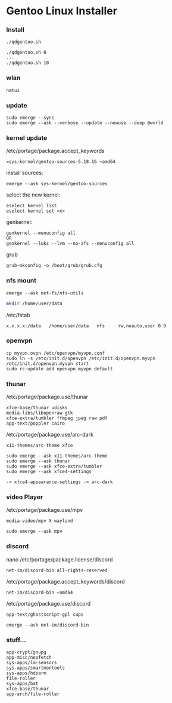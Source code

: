 # Gentoo Linux Installer

### Install
```
./qdgentoo.sh
```
```
./qdgentoo.sh 0
...
./qdgentoo.sh 10
```

### wlan

```
nmtui
```
### update
```  
sudo emerge --sync
sudo emerge --ask --verbose --update --newuse --deep @world
```    

### kernel update

/etc/portage/package.accept_keywords
```    
=sys-kernel/gentoo-sources-5.18.16 ~amd64
```
install sources:
```
emerge --ask sys-kernel/gentoo-sources
```
select the new kernel:
```
eselect kernel list
eselect kernel set <x>
```

genkernel:
```
genkernel --menuconfig all
OR
genkernel --luks --lvm --no-zfs --menuconfig all
```

grub
```
grub-mkconfig -o /boot/grub/grub.cfg
```

### nfs mount
```
emerge --ask net-fs/nfs-utils
```
```sh
mkdir /home/user/data
```
/etc/fstab
```
x.x.x.x:/data   /home/user/data   nfs	  rw,noauto,user 0 0
```
### openvpn
```
cp myvpn.ovpn /etc/openvpn/myvpn.conf
sudo ln -s /etc/init.d/openvpn /etc/init.d/openvpn.myvpn
/etc/init.d/openvpn.myvpn start
sudo rc-update add openvpn.myvpn default
```
### thunar
/etc/portage/package.use/thunar
```
xfce-base/thunar udisks
media-libs/libopenraw gtk
xfce-extra/tumbler ffmpeg jpeg raw pdf
app-text/poppler cairo
```
/etc/portage/package.use/arc-dark
```
x11-themes/arc-theme xfce
```
```
sudo emerge --ask x11-themes/arc-theme
sudo emerge --ask thunar
sudo emerge --ask xfce-extra/tumbler
sudo emerge --ask xfce4-settings
```
```
-> xfce4-appearance-settings -> arc-dark
```

### video Player
/etc/portage/package.use/mpv
```
media-video/mpv X wayland
```
```
sudo emerge --ask mpv
```

### discord
nano /etc/portage/package.license/discord
```
net-im/discord-bin all-rights-reserved
```
/etc/portage/package.accept_keywords/discord
```
net-im/discord-bin ~amd64
```
/etc/portage/package.use/discord
```
app-text/ghostscript-gpl cups
```
```
emerge --ask net-im/discord-bin
```
### stuff...
```
app-crypt/gnupg
app-misc/neofetch
sys-apps/lm-sensors
sys-apps/smartmontools
sys-apps/hdparm
file-roller
sys-apps/bat
xfce-base/thunar
app-arch/file-roller
```





